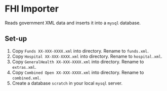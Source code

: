 # FHI Importer

Reads government XML data and inserts it into a `mysql` database.

## Set-up

1. Copy `Funds XX-XXX-XXXX.xml` into directory. Rename to `funds.xml`.
2. Copy `Hospital XX-XXX-XXXX.xml` into directory. Rename to `hospital.xml`.
3. Copy `GeneralHealth XX-XXX-XXXX.xml` into directory. Rename to `extras.xml`.
4. Copy `Combined Open XX-XXX-XXXX.xml` into directory. Rename to `combined.xml`.
5. Create a database `scratch` in your local `mysql` server.